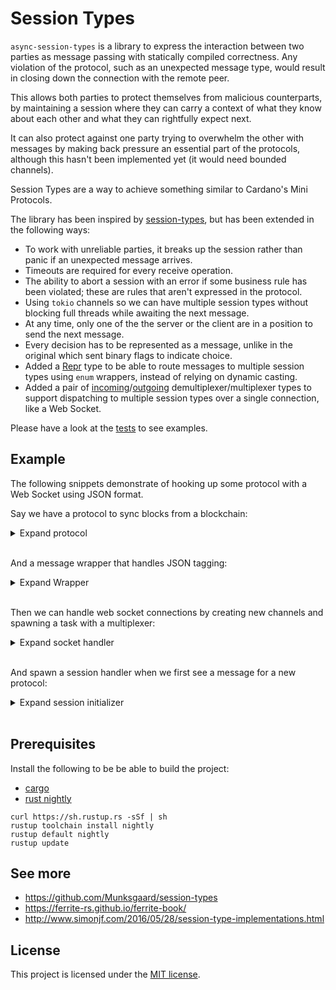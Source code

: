 # Session Types

`async-session-types` is a library to express the interaction between two parties
as message passing with statically compiled correctness. Any violation
of the protocol, such as an unexpected message type, would result in
closing down the connection with the remote peer.

This allows both parties to protect themselves from malicious counterparts,
by maintaining a session where they can carry a context of what they know
about each other and what they can rightfully expect next.

It can also protect against one party trying to overwhelm the other with
messages by making back pressure an essential part of the protocols, although
this hasn't been implemented yet (it would need bounded channels).

Session Types are a way to achieve something similar to Cardano's Mini Protocols.

The library has been inspired by [session-types](https://github.com/Munksgaard/session-types),
but has been extended in the following ways:
* To work with unreliable parties, it breaks up the session rather than panic if an unexpected message arrives.
* Timeouts are required for every receive operation.
* The ability to abort a session with an error if some business rule has been violated; these are rules that aren't expressed in
the protocol.
* Using `tokio` channels so we can have multiple session types without blocking full threads while awaiting the next message.
* At any time, only one of the the server or the client are in a position to send the next message.
* Every decision has to be represented as a message, unlike in the original which sent binary flags to indicate choice.
* Added a [Repr](src/repr.rs) type to be able to route messages to multiple session types using `enum` wrappers, instead of relying on dynamic casting.
* Added a pair of [incoming](src/multiplexing/incoming.rs)/[outgoing](src/multiplexing/outgoing.rs) demultiplexer/multiplexer types to support dispatching to multiple session types over a single connection, like a Web Socket.

Please have a look at the [tests](src/test.rs) to see examples.

## Example

The following snippets demonstrate of hooking up some protocol with a Web Socket using JSON format.

Say we have a protocol to sync blocks from a blockchain:

<details>
  <summary>Expand protocol</summary>

```rust
/// Messages exchanged in the protocol.
///
/// They are generic in a way that should be compatible with full blocks or just headers.
pub mod messages {
    use core::property::{HasHash, HasParent};
    use async_session_types::{repr_bound, Repr};
    use serde::{Deserialize, Serialize};

    /// Ask the producer to find the newest point that exists on its blockchain.
    /// The block hashes are assumed to go from latest to oldest, for example
    /// with exponential gaps between them, e.g. tip, tip-1, tip-2, tip-4, tip-8, etc.
    #[derive(Serialize, Deserialize, Debug, Clone, PartialEq)]
    pub struct FindIntersect<B: HasParent>(pub Vec<<B as HasHash>::Hash>);

    /// Tell the consumer about the first point that can be found on the producer's chain.
    /// They can start consuming from here, or try to find further points.
    /// The intersect found will become the read pointer for the consumer, so following
    /// up with a `RequestNext` message will go from here. But the consumer can also
    /// send further `FindIntersect` messages, bisecting until the best possible match
    /// is found; the better results will adjust the read pointer.
    #[derive(Serialize, Deserialize, Debug, Clone, PartialEq)]
    pub struct IntersectFound<B: HasParent>(pub <B as HasHash>::Hash);

    /// Tell the consumer that none of the identifiers in `FindIntersect` are known.
    #[derive(Serialize, Deserialize, Debug, Clone, PartialEq)]
    pub struct IntersectNotFound;

    /// Ask the producer to send the next block.
    #[derive(Serialize, Deserialize, Debug, Clone, PartialEq)]
    pub struct RequestNext;

    /// Tell the consumer that they are caught up with the chain, and the next even is going
    /// to arrive when the producer's chain changes.
    #[derive(Serialize, Deserialize, Debug, Clone, PartialEq)]
    pub struct AwaitReply;

    /// Tell the consumer to extend its chain with the next connecting block.
    #[derive(Serialize, Deserialize, Debug, Clone, PartialEq)]
    pub struct RollForward<B: HasParent>(pub B);

    /// Tell the consumer to roll back to an earlier block hash.
    #[derive(Serialize, Deserialize, Debug, Clone, PartialEq)]
    pub struct RollBackward<B: HasParent>(pub <B as HasHash>::Hash);

    /// The consumer signals the producer to terminate the protocol.
    #[derive(Serialize, Deserialize, Debug, Clone, PartialEq)]
    pub struct Done;

    repr_bound! {
        pub LocalBlockSyncReprs<B: HasParent> [
            FindIntersect<B>,
            IntersectFound<B>,
            IntersectNotFound,
            RequestNext,
            AwaitReply,
            RollForward<B>,
            RollBackward<B>,
            Done
        ]
    }
}

/// Session Type protocols from the server's perspective.
///
/// The protocol allows the a trusted local client such as the wallet to
/// subscribe to the linearised version of the blockchain, i.e. not the
/// input and ranking blocks, but what is the result of their execution.
///
/// The protocol starts with the client establishing the intersection point
/// between the version of the chain it last synced to with where the server
/// is currently it, which may require a rollback before the subscription
/// can be resumed.
///
/// The search for intersection can be repeated any number of time, using
/// for example bisection to zoom in on the latest common block.
///
/// Once the intersection is known, the server feeds new blocks to the
/// client as and when the client is asking for them (with certain timeouts),
/// including notifications about potential rollbacks.
///
/// The server may start with a `RollBackward` message targetting the latest
/// known intersection known point, so the client doesn't have to remember
/// to do that step.
#[rustfmt::skip]
pub mod protocol {
    use async_session_types::*;
    use super::messages::*;

    /// Protocol to find the latest block that intersects in the chains of the client and the server.
    pub type Intersect<B> =
        Recv<
            FindIntersect<B>,
            Choose<
                Send<IntersectFound<B>, Var<Z>>,
                Send<IntersectNotFound, Var<Z>>
            >,
        >;

    /// Respond to the consumer with the next available block, or a rollback to an earlier one.
    pub type Roll<B> =
        Choose<
            Send<RollForward<B>, Var<Z>>,
            Send<RollBackward<B>, Var<Z>>
        >;

    /// Protocol to request the next available block.
    pub type Next<B> =
        Recv<
            RequestNext,
            Choose<
                Roll<B>,
                Send<AwaitReply, Roll<B>>
            >
        >;

    /// Receive a quit request to quit from the client.
    pub type Quit = Recv<Done, Eps>;

    // NOTE: Not surrounding with `Rec` because we will use a single `.enter()` and never return to the base.

    /// The server side of the local block sync protocol.
    pub type Server<B> =
        Offer<
            Intersect<B>,
            Offer<
                Next<B>,
                Quit
            >
        >;

    /// The client side of the local block sync protocol.
    pub type Client<B> = <Server<B> as HasDual>::Dual;
}
```
</details>
<br/>


And a message wrapper that handles JSON tagging:
<details>
<summary>Expand Wrapper</summary>

```rust
/// Identifiers used in the multiplexer.
#[derive(PartialEq, Eq, PartialOrd, Ord, Clone, Copy, Debug)]
pub enum ProtocolId {
    LocalBlockSync,
}

/// Alias for the message type used in the multiplexer.
pub type ProtocolMessage = MultiMessage<ProtocolId, Wrapper>;

/// Wrapper type for the Local Block Sync messages.
#[derive(Serialize, Deserialize, Debug, Clone, PartialEq)]
#[serde(tag = "type", content = "payload")]
pub enum LbsWrapper {
    FindIntersect(lbs::FindIntersect<WalletBlock>),
    IntersectFound(lbs::IntersectFound<WalletBlock>),
    IntersectNotFound,
    RequestNext,
    AwaitReply,
    RollForward(Box<lbs::RollForward<WalletBlock>>),
    RollBackward(lbs::RollBackward<WalletBlock>),
    Done,
}

/// Wrapper type we can use as to represent all protocol messages.
#[derive(Serialize, Deserialize, Debug, Clone, PartialEq)]
#[serde(tag = "protocol")]
pub enum Wrapper {
    LocalBlockSync(LbsWrapper),
}

// Produce all Repr implementations from the Wrapper to the individual messages.
repr_impl! {
  Wrapper {
    // Local Block Sync
    lbs::FindIntersect<WalletBlock> : (
        |x| Wrapper::LocalBlockSync(LbsWrapper::FindIntersect(x)),
        Wrapper::LocalBlockSync(LbsWrapper::FindIntersect(x)) => x
    ),
    lbs::IntersectFound<WalletBlock> : (
        |x| Wrapper::LocalBlockSync(LbsWrapper::IntersectFound(x)),
        Wrapper::LocalBlockSync(LbsWrapper::IntersectFound(x)) => x
    ),
    lbs::IntersectNotFound : (
        |_| Wrapper::LocalBlockSync(LbsWrapper::IntersectNotFound),
        Wrapper::LocalBlockSync(LbsWrapper::IntersectNotFound) => lbs::IntersectNotFound
    ),
    lbs::RequestNext : (
        |_| Wrapper::LocalBlockSync(LbsWrapper::RequestNext),
        Wrapper::LocalBlockSync(LbsWrapper::RequestNext) => lbs::RequestNext
    ),
    lbs::AwaitReply : (
        |_| Wrapper::LocalBlockSync(LbsWrapper::AwaitReply),
        Wrapper::LocalBlockSync(LbsWrapper::AwaitReply) => lbs::AwaitReply
    ),
    lbs::RollForward<WalletBlock> : (
        |x| Wrapper::LocalBlockSync(LbsWrapper::RollForward(Box::new(x))),
        Wrapper::LocalBlockSync(LbsWrapper::RollForward(x)) => *x
    ),
    lbs::RollBackward<WalletBlock> : (
        |x| Wrapper::LocalBlockSync(LbsWrapper::RollBackward(x)),
        Wrapper::LocalBlockSync(LbsWrapper::RollBackward(x)) => x
    ),
    lbs::Done : (
        |_| Wrapper::LocalBlockSync(LbsWrapper::Done),
        Wrapper::LocalBlockSync(LbsWrapper::Done) => lbs::Done
    ),
  }
}
```
</details>
<br/>


Then we can handle web socket connections by creating new channels and spawning a task with a multiplexer:

<details>
<summary>Expand socket handler</summary>

```rust
async fn handle_connection(stream: TcpStream, addr: SocketAddr, root: Arc<Root>) {
    debug!("Incoming TCP connection from: {}", addr);

    let ws_stream = match tokio_tungstenite::accept_async(stream).await {
        Ok(s) => s,
        Err(e) => {
            error!("Error during handshake from {}: {}", addr, e);
            return;
        }
    };

    info!("WebSocket connection established: {}", addr);

    // Split the web socket stream so we can read and write independently.
    let (mut ws_out, ws_in) = ws_stream.split();

    // Create a channel which we can use to send messages to the session types world.
    // Ideally this would be bounded, but in fact this is just going into the multiplexer, which dispatches it to session specific channels,
    // so it would always consume the messages immediately. The bounds check would have to be in the multiplexer on a per-session basis.
    let (tx_in, rx_in) = tokio::sync::mpsc::unbounded_channel::<ProtocolMessage>();

    // Create a channel which we can use to receive messages from the session types world, going towards the web socket.
    let (tx_out, mut rx_out) = tokio::sync::mpsc::unbounded_channel::<ProtocolMessage>();

    // Start a task to run the multiplexer in the background.
    let _ = tokio::spawn(async move {
        let imc = IncomingMultiChannel::new(tx_out, rx_in);
        imc.run(|protocol_id, errors| root.init_server(addr, protocol_id, errors))
            .await;
        debug!("IncomingMultiChannel for {} stopped.", addr);
    });

    // Forward incoming web socket messages to the sync channel.
    // Each handler is a future, but it can send to the sync channel as long as its unbounded and so doesn't block.
    // This must return a `tungstenite::Error` because of the stream extension.
    let forward_incoming = ws_in.try_for_each(|msg| {
        if msg.is_text() || msg.is_binary() {
            match Wrapper::try_from(msg) {
                Ok(wrapper) => {
                    if tx_in.send(wrapper.into()).is_err() {
                        // The session handler is no longer listening.
                        return future::err(tungstenite::Error::ConnectionClosed);
                    }
                }
                Err(ProtocolError::SerdeJson(e)) => {
                    warn!("Could not deserialise message from {}: {}", addr, e);
                    // For now don't break the connection, to help debug JSON issues.
                }
                Err(ProtocolError::Tungstenite(e)) => {
                    error!("Unexpected tungstenite error from {}: {}", addr, e);
                    return future::err(e);
                }
                Err(e) => {
                    error!("Unexpected error from {}: {:?}", addr, e);
                    // Break the connection by returning an error.
                    return future::err(tungstenite::Error::ConnectionClosed);
                }
            }
        }
        future::ok(())
    });

    // Forward outgoing messages to the web socket. Running in a `Task` because it's waiting for messages asynchronously.
    let forward_outgoing = tokio::spawn(async move {
        while let Some(msg) = rx_out.recv().await {
            match serde_json::to_string(&msg.payload) {
                Ok(json_str) => {
                    let msg = tungstenite::Message::text(json_str);
                    if ws_out.send(msg).await.is_err() {
                        return;
                    }
                }
                Err(e) => {
                    warn!("Could not convert reply to JSON: {}", e);
                }
            }
        }
    });

    // Turn them into futures we can await on.
    pin_mut!(forward_incoming, forward_outgoing);

    future::select(forward_incoming, forward_outgoing).await;

    info!("Disconnected from {}", addr);
}

```
</details>
<br/>


And spawn a session handler when we first see a message for a new protocol:
<details>
<summary>Expand session initializer</summary>

```rust
/// Sender and receiver for the channel that can be used to send/receive
/// messages to/from a session handler.
type WrapperChan = (Sender<Wrapper>, Receiver<Wrapper>);

impl Root {
    /// Start a task to handle a new protocol.
    pub fn init_server(
        &self,
        addr: SocketAddr,
        protocol_id: ProtocolId,
        errors: Sender<SessionError>,
    ) -> WrapperChan {
        let handle_result = move |result| {
            match result {
                Ok(()) => {
                    info!("Session {} from {} finished.", protocol_id, addr);
                }
                Err(SessionError::Disconnected) => {
                    info!("Session {} from {} disconnected.", protocol_id, addr);
                }
                Err(SessionError::Timeout) => {
                    warn!("Session {} from {} timed out.", protocol_id, addr);
                }
                Err(SessionError::UnexpectedMessage(msg)) => {
                    if let Some(msg) = msg.downcast_ref::<Wrapper>() {
                        error!(
                            "Session {} from {} ended because of an unexpected message: {:?}",
                            protocol_id, addr, msg
                        )
                    } else {
                        error!(
                            "Session {} from {} ended because of a completely unexpected message.",
                            protocol_id, addr
                        )
                    }
                    // This is an offence, but for now we can keep the other sessions alive.
                }
                Err(SessionError::Abort(e)) => {
                    error!("Session {} from {} aborted: {}", protocol_id, addr, e);
                    // This is a serious offence, abort all sessions.
                    let _ = errors.send(SessionError::Abort(e));
                }
            }
        };

        match protocol_id {
            ProtocolId::LocalBlockSync => self.init_local_block_sync_server(handle_result),
        }
    }

    fn init_local_block_sync_server<H>(&self, handle_result: H) -> WrapperChan
    where
        H: Send + 'static + FnOnce(Result<(), SessionError>),
    {
        let (chan, (tx, rx)) = session_channel_dyn::<Rec<Server<WalletBlock>>, Wrapper>();

        let mut server = Producer::new();

        tokio::spawn(async {
            handle_result(server.sync_chain(chan).await)
        });

        (tx, rx)
    }
}
```
</details>
<br/>

## Prerequisites

Install the following to be be able to build the project:
* [cargo](https://doc.rust-lang.org/cargo/getting-started/installation.html)
* [rust nightly](https://rust-lang.github.io/rustup/concepts/channels.html)

```shell
curl https://sh.rustup.rs -sSf | sh
rustup toolchain install nightly
rustup default nightly
rustup update
```

## See more

* https://github.com/Munksgaard/session-types
* https://ferrite-rs.github.io/ferrite-book/
* http://www.simonjf.com/2016/05/28/session-type-implementations.html

## License

This project is licensed under the [MIT license].

[MIT license]: https://github.com/aakoshh/async-session-types-rs/blob/master/LICENSE
